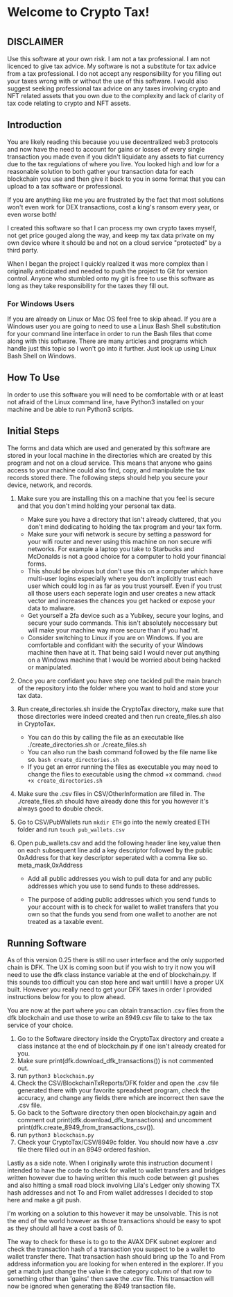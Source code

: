 <h1 style="text-aligh: center">Welcome to Crypto Tax!<h1>

## **DISCLAIMER**

Use this software at your own risk. I am not a tax professional. I am not licenced to give tax advice. My software is not a substitute for tax advice from a tax professional. I do not accept any responsibility for you filling out your taxes wrong with or without the use of this software. I would also suggest seeking professional tax advice on any taxes involving crypto and NFT related assets that you own due to the complexity and lack of clarity of tax code relating to crypto and NFT assets.

## **Introduction** 

You are likely reading this because you use decentralized web3 protocols and now have the need to account for gains or losses of every single transaction you made even if you didn't liquidate any assets to fiat currency due to the tax regulations of where you live. You looked high and low for a reasonable solution to both gather your transaction data for each blockchain you use and then give it back to you in some format that you can upload to a tax software or professional. 

If you are anything like me you are frustrated by the fact that most solutions won't even work for DEX transactions, cost a king's ransom every year, or even worse both!

I created this software so that I can process my own crypto taxes myself, not get price gouged along the way, and keep my tax data private on my own device where it should be and not on a cloud service "protected" by a third party. 

When I began the project I quickly realized it was more complex than I originally anticipated and needed to push the project to Git for version control. Anyone who stumbled onto my git is free to use this software as long as they take responsibility for the taxes they fill out.

### For Windows Users
If you are already on Linux or Mac OS feel free to skip ahead.
If you are a Windows user you are going to need to use a Linux Bash Shell substitution for your command line interface in order to run the Bash files that come along with this software. There are many articles and programs which handle just this topic so I won't go into it further. Just look up using Linux Bash Shell on Windows.


## **How To Use**

In order to use this software you will need to be comfortable with or at least not afraid of the Linux command line, have Python3 installed on your machine and be able to run Python3 scripts.



## Initial Steps
The forms and data which are used and generated by this software are stored in your local machine in the directories which are created by this program and not on a cloud service. This means that anyone who gains access to your machine could also find, copy, and manipulate the tax records stored there. The following steps should help you secure your device, network, and records.

1. Make sure you are installing this on a machine that you feel is secure and that you don't mind holding your personal tax data.

	- Make sure you have a directory that isn't already cluttered, that you don't mind dedicating to holding the tax program and your tax form.
	- Make sure your wifi network is secure by setting a password for your wifi router and never using this machine on non secure wifi networks. For example a laptop you take to Starbucks and McDonalds is not a good choice for a computer to hold your financial forms.
	- This should be obvious but don't use this on a computer which have multi-user logins especially where you don't implicitly trust each user which could log in as far as you trust yourself. Even if you trust all those users each seperate login and user creates a new attack vector and increases the chances you get hacked or expose your data to malware.
	- Get yourself a 2fa device such as a Yubikey, secure your logins, and secure your sudo commands. This isn't absolutely neccessary but will make your machine way more secure than if you had'nt.
	- Consider switching to Linux if you are on Windows. If you are comfortable and confidant with the security of your Windows machine then have at it. That being said I would never put anything on a Windows machine that I would be worried about being hacked or manipulated. 

2. Once you are confidant you have step one tackled pull the main branch of the repository into the folder where you want to hold and store your tax data.

3. Run create_directories.sh inside the CryptoTax directory, make sure that those directories were indeed created and then run create_files.sh also in CryptoTax.
	
	- You can do this by calling the file as an executable like ./create_directories.sh or ./create_files.sh
	- You can also run the bash command followed by the file name like so. ``` bash create_directories.sh ```
	- If you get an error running the files as executable you may need to change the files to executable using the chmod +x command. ```chmod +x create_directories.sh```

4. Make sure the .csv files in CSV/OtherInformation are filled in. The ./create_files.sh should have already done this for you however it's always good to double check.

5. Go to CSV/PubWallets run ``` mkdir ETH ``` go into the newly created ETH folder and run ``` touch pub_wallets.csv ```

6. Open pub_wallets.csv and add the following header line key,value then on each subsequent line add a key descriptor followed by the public 0xAddress for that key descriptor seperated with a comma like so. meta_mask,0xAddress

	- Add all public addresses you wish to pull data for and any public addresses which you use to send funds to these addresses.
	
	- The purpose of adding public addresses which you send funds to your account with is to check for wallet to wallet transfers that you own so that the funds you send from one wallet to another are not treated as a taxable event.


## Running Software
As of this version 0.25 there is still no user interface and the only supported chain is DFK. The UX is coming soon but if you wish to try it now you will need to use the dfk class instance variable at the end of blockchain.py. If this sounds too difficult you can stop here and wait untill I have a proper UX built. However you really need to get your DFK taxes in order I provided instructions below for you to plow ahead.

You are now at the part where you can obtain transaction .csv files from the dfk blockchain and use those to write an 8949.csv file to take to the tax service of your choice. 

1. Go to the Software directory inside the CryptoTax directory and create a class instance at the end of blockchain.py if one isn't already created for you.
2. Make sure print(dfk.download_dfk_transactions()) is not commented out.
3. run ``` python3 blockchain.py ```
4. Check the CSV/BlockchainTxReports/DFK folder and open the .csv file generated there with your favorite spreadsheet program, check the accuracy, and change any fields there which are incorrect then save the .csv file.
5. Go back to the Software directory then open blockchain.py again and comment out print(dfk.download_dfk_transactions) and uncomment print(dfk.create_8949_from_transactions_csv()).
6. run ``` python3 blockchain.py ```
7. Check your CryptoTax/CSV/8949c folder. You should now have a .csv file there filled out in an 8949 ordered fashion.


Lastly as a side note. When I originally wrote this instruction document I intended to have the code to check for wallet to wallet transfers and bridges written however due to having written this much code between git pushes and also hitting a small road block involving Lila's Ledger only showing TX hash addresses and not To and From wallet addresses I decided to stop here and make a git push. 

I'm working on a solution to this however it may be unsolvable. This is not the end of the world however as those transactions should be easy to spot as they should all have a cost basis of 0. 

The way to check for these is to go to the AVAX DFK subnet explorer and check the transaction hash of a transaction you suspect to be a wallet to wallet transfer there. That transaction hash should bring up the To and From address information you are looking for when entered in the explorer. If you get a match just change the value in the category column of that row to something other than 'gains' then save the .csv file. This transaction will now be ignored when generating the 8949 transaction file. 

